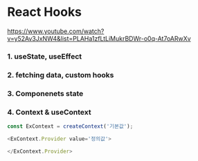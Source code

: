 # React Hooks

https://www.youtube.com/watch?v=y52Av3JxNW4&list=PLAHa1zfLtLiMukrBDWr-o0q-At7oARwXv


### 1. useState, useEffect

### 2. fetching data, custom hooks

### 3. Componenets state

### 4. Context & useContext
```js
const ExContext = createContext('기본값');

<ExContext.Provider value='정의값'>

</ExContext.Provider>
```